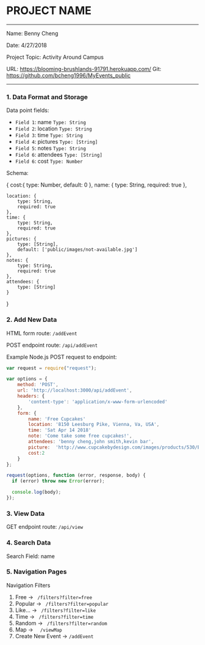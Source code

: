 
# PROJECT NAME

---

Name: Benny Cheng

Date: 4/27/2018

Project Topic: Activity Around Campus

URL: https://blooming-brushlands-91791.herokuapp.com/
Git: https://github.com/bcheng1996/MyEvents_public

---


### 1. Data Format and Storage

Data point fields:
- `Field 1`:     name           `Type: String`
- `Field 2`:     location       `Type: String`
- `Field 3`:     time           `Type: String`
- `Field 4`:     pictures       `Type: [String]`
- `Field 5`:     notes          `Type: String`
- `Field 6`:     attendees      `Type: [String]`
- `Field 6`:     cost           `Type: Number`


Schema:

{
    cost:{
        type: Number,
        default: 0
    },
    name: {
        type: String,
        required: true
    },

    location: {
        type: String,
        required: true
    },
    time: {
        type: String,
        required: true
    },
    pictures: {
        type: [String],
        default: ['public/images/not-available.jpg']
    },
    notes: {
        type: String,
        required: true
    },
    attendees: {
        type: [String]
    }

}



### 2. Add New Data

HTML form route: `/addEvent`

POST endpoint route: `/api/addEvent`

Example Node.js POST request to endpoint:
```javascript
var request = require("request");

var options = {
    method: 'POST',
    url: 'http://localhost:3000/api/addEvent',
    headers: {
        'content-type': 'application/x-www-form-urlencoded'
    },
    form: {
        name: 'Free Cupcakes'
        location: '8150 Leesburg Pike, Vienna, Va, USA',
        time: 'Sat Apr 14 2018'
        note: 'Come take some free cupcakes!',
        attendees: 'benny cheng,john smith,kevin bar',
        picture:  'http://www.cupcakebydesign.com/images/products/530/BirthdayCake.jpg',
        cost:2
    }
};

request(options, function (error, response, body) {
  if (error) throw new Error(error);

  console.log(body);
});
```

### 3. View Data

GET endpoint route: `/api/view`

### 4. Search Data

Search Field: name

### 5. Navigation Pages

Navigation Filters
1. Free -> `  /filters?filter=free  `
2. Popular -> `  /filters?filter=popular  `
3. Like... -> `  /filters?filter=like  `
4. Time -> `  /filters?filter=time  `
5. Random -> `  /filters?filter=random  `
6. Map -> `   /viewMap      `
7. Create New Event ->  `/addEvent `
